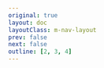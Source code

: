 ```yaml
---
original: true
layout: doc
layoutClass: m-nav-layout
prev: false
next: false
outline: [2, 3, 4]
---
```


<style src="/.vitepress/theme/style/nav.css"></style>

<script setup>
import { learning_forum_DATA } from '/.vitepress/theme/untils/navigation_data/learning_forum';

</script>







<MNavLinks v-for="{title, items} in learning_forum_DATA" :title="title" :items="items"/>

